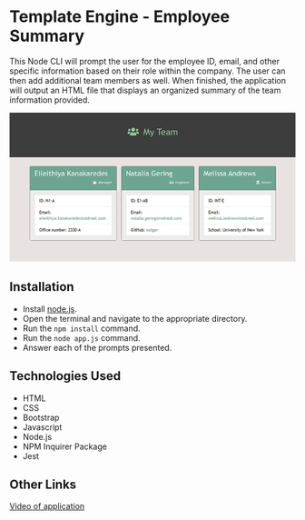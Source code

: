 # Template Engine - Employee Summary

This Node CLI will prompt the user for the employee ID, email, and other specific information based on their role within the company. The user can then add additional team members as well. When finished, the application will output an HTML file that displays an organized summary of the team information provided. 

![preview](preview.png)

## Installation
* Install [node.js](https://nodejs.org/en/download).
* Open the terminal and navigate to the appropriate directory.
* Run the `npm install` command.
* Run the `node app.js` command.
* Answer each of the prompts presented.

## Technologies Used
* HTML
* CSS
* Bootstrap
* Javascript
* Node.js
* NPM Inquirer Package
* Jest

## Other Links
[Video of application](https://youtu.be/yiDrV3rQhKs) 